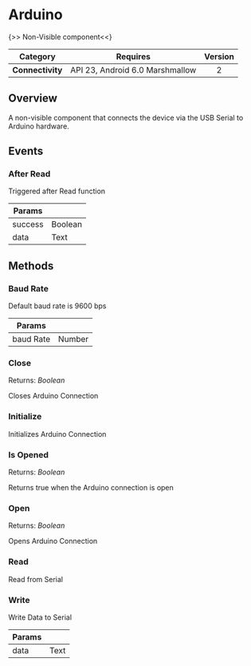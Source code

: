 # Arduino

{>> Non-Visible component<<}

| Category | Requires | Version |
|:--------:|:-------:|:--------:|
|**Connectivity**|<span class="chip chip-any">API 23, Android 6.0 Marshmallow</span>|<span class="chip chip-number">2</span>|

## Overview

A non-visible component that connects the device via the USB Serial to Arduino hardware.

## Events

### After Read

Triggered after Read function

<div class="block" ai2-block="event" not-rendered="true" value="%7B%22componentName%22:%20%22Arduino%22,%20%22name%22:%20%22After%20Read%22,%20%22param%22:%20%5B%22success%22,%20%22data%22%5D%7D"></div>

| Params | []() |
|--------|------|
|success|<span class="chip chip-boolean">Boolean</span>|
|data|<span class="chip chip-text">Text</span>|

## Methods

### Baud Rate

Default baud rate is 9600 bps

<div class="block" ai2-block="method" not-rendered="true" value="%7B%22componentName%22:%20%22Arduino%22,%20%22name%22:%20%22Baud%20Rate%22,%20%22output%22:%20false,%20%22param%22:%20%5B%22baud%20Rate%22%5D%7D"></div>

| Params | []() |
|--------|------|
|baud Rate|<span class="chip chip-number">Number</span>|

### Close

<span class="chip chip-boolean">Returns: <i>Boolean</i></span>

Closes Arduino Connection

<div class="block" ai2-block="method" not-rendered="true" value="%7B%22componentName%22:%20%22Arduino%22,%20%22name%22:%20%22Close%22,%20%22output%22:%20true,%20%22param%22:%20%5B%5D%7D"></div>

### Initialize

Initializes Arduino Connection

<div class="block" ai2-block="method" not-rendered="true" value="%7B%22componentName%22:%20%22Arduino%22,%20%22name%22:%20%22Initialize%22,%20%22output%22:%20false,%20%22param%22:%20%5B%5D%7D"></div>

### Is Opened

<span class="chip chip-boolean">Returns: <i>Boolean</i></span>

Returns true when the Arduino connection is open

<div class="block" ai2-block="method" not-rendered="true" value="%7B%22componentName%22:%20%22Arduino%22,%20%22name%22:%20%22Is%20Opened%22,%20%22output%22:%20true,%20%22param%22:%20%5B%5D%7D"></div>

### Open

<span class="chip chip-boolean">Returns: <i>Boolean</i></span>

Opens Arduino Connection

<div class="block" ai2-block="method" not-rendered="true" value="%7B%22componentName%22:%20%22Arduino%22,%20%22name%22:%20%22Open%22,%20%22output%22:%20true,%20%22param%22:%20%5B%5D%7D"></div>

### Read

Read from Serial

<div class="block" ai2-block="method" not-rendered="true" value="%7B%22componentName%22:%20%22Arduino%22,%20%22name%22:%20%22Read%22,%20%22output%22:%20false,%20%22param%22:%20%5B%5D%7D"></div>

### Write

Write Data to Serial

<div class="block" ai2-block="method" not-rendered="true" value="%7B%22componentName%22:%20%22Arduino%22,%20%22name%22:%20%22Write%22,%20%22output%22:%20false,%20%22param%22:%20%5B%22data%22%5D%7D"></div>

| Params | []() |
|--------|------|
|data|<span class="chip chip-text">Text</span>|
